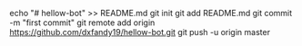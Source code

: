 echo "# hellow-bot" >> README.md
git init
git add README.md
git commit -m "first commit"
git remote add origin https://github.com/dxfandy19/hellow-bot.git
git push -u origin master

